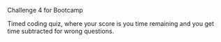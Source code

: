 Challenge 4 for Bootcamp

Timed coding quiz, where your score is you time remaining and you get time subtracted for wrong questions.

